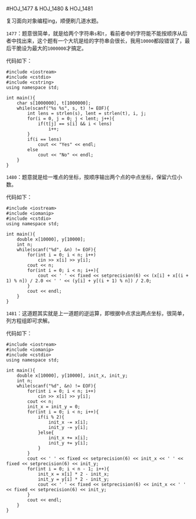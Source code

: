 #HOJ_1477 & HOJ_1480 & HOJ_1481  

复习面向对象编程ing，顺便刷几道水题。  

```1477```：题意很简单，就是给两个字符串```s```和```t```，看前者中的字符能不能按顺序从后者中找出来，这个题有一个大坑是给的字符串会很长，我用```10000```都段错误了，最后干脆设为最大的```1000000```才搞定。  

代码如下：  

	#include <iostream>
	#include <cstdio>
	#include <cstring>
	using namespace std;
	
	int main(){
 		char s[1000000], t[1000000];
    	while(scanf("%s %s", s, t) != EOF){
        	int lens = strlen(s), lent = strlen(t), i, j;
        	for(i = 0, j = 0; j < lent; j++){
            	if(t[j] == s[i] && i < lens)
                	i++;
        	}
        	if(i == lens)
            	cout << "Yes" << endl;
        	else
            	cout << "No" << endl;
    	}
	}

```1480```：题意就是给一堆点的坐标，按顺序输出两个点的中点坐标，保留六位小数。  

代码如下：  

	#include <iostream>
	#include <iomanip>
	#include <cstdio>
	using namespace std;
	
	int main(){
    	double x[10000], y[10000];
    	int n;
    	while(scanf("%d", &n) != EOF){
        	for(int i = 0; i < n; i++)
            	cin >> x[i] >> y[i];
        	cout << n;
        	for(int i = 0; i < n; i++){
            	cout << ' ' << fixed << setprecision(6) << (x[i] + x[(i + 1) % n]) / 2.0 << ' ' << (y[i] + y[(i + 1) % n]) / 2.0;
        	}
        	cout << endl;
    	}
	}

```1481```：这道题其实就是上一道题的逆运算，即根据中点求出两点坐标，很简单，列方程组即可求解。  

代码如下：  

	#include <iostream>
	#include <iomanip>
	#include <cstdio>
	using namespace std;
	
	int main(){
    	double x[10000], y[10000], init_x, init_y;
    	int n;
    	while(scanf("%d", &n) != EOF){
        	for(int i = 0; i < n; i++)
            	cin >> x[i] >> y[i];
        	cout << n;
        	init_x = init_y = 0;
        	for(int i = 0; i < n; i++){
            	if(i % 2){
                	init_x -= x[i];
                	init_y -= y[i];
            	}else{
                	init_x += x[i];
                	init_y += y[i];
            	}
        	}
        	cout << ' ' << fixed << setprecision(6) << init_x << ' ' << fixed << setprecision(6) << init_y;
        	for(int i = 0; i < n - 1; i++){
            	init_x = x[i] * 2 - init_x;
            	init_y = y[i] * 2 - init_y;
            	cout << ' ' << fixed << setprecision(6) << init_x << ' ' << fixed << setprecision(6) << init_y;
        	}
        	cout << endl;
    	}
	}
